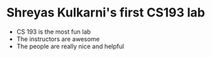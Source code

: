 # Shreyas Kulkarni's first CS193 lab

- CS 193 is the most fun lab
- The instructors are awesome
- The people are really nice and helpful
